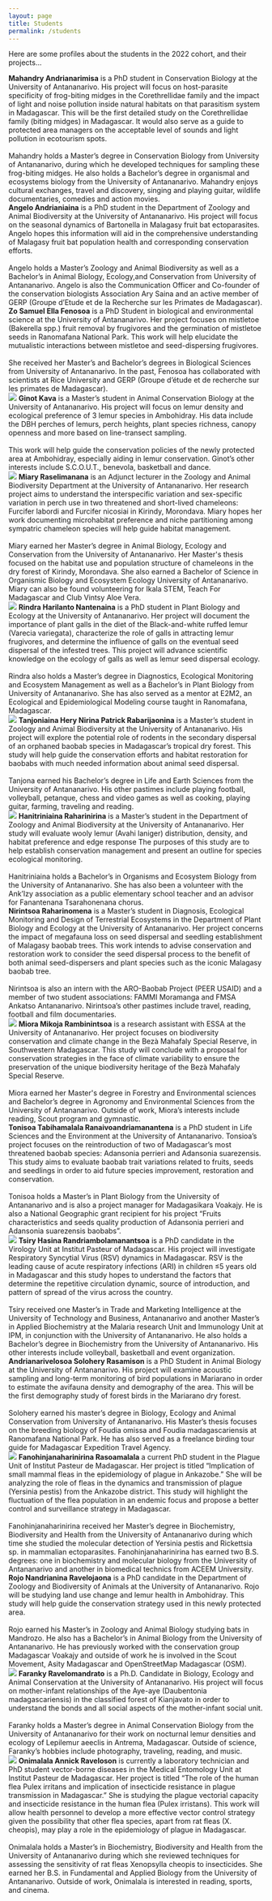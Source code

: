```yaml
---
layout: page
title: Students
permalink: /students
---
```

Here are some profiles about the students in the 2022 cohort, and their projects...

<div class="profile-card">
	<!-- <img src="/assets/students/NAME-GOES-HERE.jpeg" class="rounded float-start img-profile" /> -->
	<strong>Mahandry Andrianarimisa</strong> is a PhD student in Conservation Biology at the University of Antananarivo. His project will focus on host-parasite specificity of frog-biting midges in the Corethrellidae family and the impact of light and noise pollution inside natural habitats on that parasitism system in Madagascar. This will be the first detailed study on the Corethrellidae family (biting midges) in Madagascar. It would also serve as a guide to protected area managers on the acceptable level of sounds and light pollution in ecotourism spots.<br />
	<br />
	Mahandry holds a Master’s degree in Conservation Biology from University of Antananarivo, during which he developed techniques for sampling these frog-biting midges. He also holds a Bachelor’s degree in organismal and ecosystems biology from the University of Antananarivo. Mahandry enjoys cultural exchanges, travel and discovery, singing and playing guitar, wildlife documentaries, comedies and action movies.
</div>

<div class="profile-card">
	<!-- <img src="/assets/students/NAME-GOES-HERE.jpeg" class="rounded float-start img-profile" /> -->
	<strong>Angelo Andrianiaina</strong> is a ​​PhD student in the Department of Zoology and Animal Biodiversity at the University of Antananarivo. His project will focus on the seasonal dynamics of Bartonella in Malagasy fruit bat ectoparasites. Angelo hopes this information will aid in the comprehensive understanding of Malagasy fruit bat population health and corresponding conservation efforts.<br />
	<br />
	Angelo holds a Master’s Zoology and Animal Biodiversity as well as a Bachelor’s in Animal Biology, Ecology,and Conservation from University of Antananarivo. Angelo is also the Communication Officer and Co-founder of the conservation biologists Association Ary Saina and an active member of GERP (Groupe d’Etude et de la Recherche sur les Primates de Madagascar).
</div>

<div class="profile-card">
	<!-- <img src="/assets/students/NAME-GOES-HERE.jpeg" class="rounded float-start img-profile" /> -->
	<strong>Zo Samuel Ella Fenosoa</strong> is a PhD Student in biological and environmental science at the University of Antananarivo. Her project focuses on mistletoe (Bakerella spp.) fruit removal by frugivores and the germination of mistletoe seeds in Ranomafana National Park. This work will help elucidate the mutualistic interactions between mistletoe and seed-dispersing frugivores.<br />
	<br />
	She received her Master’s and Bachelor’s degrees in Biological Sciences from University of Antananarivo. In the past, Fenosoa has collaborated with scientists at Rice University and GERP (Groupe d’étude et de recherche sur les primates de Madagascar).
</div>

<div class="profile-card">
	<img src="/assets/students/kava,ginot.jpg" class="rounded float-start img-profile" />
	<strong>Ginot Kava</strong> is a Master’s student in Animal Conservation Biology at the University of Antananarivo. His project will focus on lemur density and ecological preference of 3 lemur species in Ambohidray. His data include the DBH perches of lemurs, perch heights, plant species richness, canopy openness and more based on line-transect sampling.<br />
	<br />
	This work will help guide the conservation policies of the newly protected area at Ambohidray, especially aiding in lemur conservation. Ginot’s other interests include S.C.O.U.T., benevola, basketball and dance.
</div>

<div class="profile-card">
	<img src="/assets/students/raselimanana,miary.jpg" class="rounded float-start img-profile" />
	<strong>Miary Raselimanana</strong> is an Adjunct lecturer in the Zoology and Animal Biodiversity Department at the University of Antananarivo. Her research project aims to understand the interspecific variation and sex-specific variation in perch use in two threatened and short-lived chameleons: Furcifer labordi and Furcifer nicosiai in Kirindy, Morondava. Miary hopes her work documenting microhabitat preference and niche partitioning among sympatric chameleon species will help guide habitat management.<br />
	<br />
	Miary earned her Master’s degree in Animal Biology, Ecology and Conservation from the University of Antananarivo. Her Master's thesis focused on the habitat use and population structure of chameleons in the dry forest of Kirindy, Morondava. She also earned a Bachelor of Science in Organismic Biology and Ecosystem Ecology University of Antananarivo. Miary can also be found volunteering for Ikala STEM, Teach For Madagascar and Club Vintsy Aloe Vera.
</div>

<div class="profile-card">
	<img src="/assets/students/nantenaina,rindraharilanto.jpg" class="rounded float-start img-profile" />
	<strong>Rindra Harilanto Nantenaina</strong> is a PhD student in Plant Biology and Ecology at the University of Antananarivo. Her project will document the importance of plant galls in the diet of the Black-and-white ruffed lemur (Varecia variegata), characterize the role of galls in attracting lemur frugivores, and determine the influence of galls on the eventual seed dispersal of the infested trees. This project will advance scientific knowledge on the ecology of galls as well as lemur seed dispersal ecology.<br />
	<br />
	Rindra also holds a Master’s degree in Diagnostics, Ecological Monitoring and Ecosystem Management as well as a Bachelor’s in Plant Biology from University of Antananarivo. She has also served as a mentor at E2M2, an Ecological and Epidemiological Modeling course taught in Ranomafana, Madagascar.
</div>

<div class="profile-card">
	<img src="/assets/students/tanjoniainaherynirinapatrick,rabarijaonina.jpeg" class="rounded float-start img-profile" />
	<strong>Tanjoniaina Hery Nirina Patrick Rabarijaonina</strong> is a Master’s student in Zoology and Animal Biodiversity at the University of Antananarivo. His project will explore the potential role of rodents in the secondary dispersal of an orphaned baobab species in Madagascar’s tropical dry forest. This study will help guide the conservation efforts and habitat restoration for baobabs with much needed information about animal seed dispersal.<br />
	<br />
	Tanjona earned his Bachelor’s degree in Life and Earth Sciences from the University of Antananarivo. His other pastimes include playing football, volleyball, petanque, chess and video games as well as cooking, playing guitar, farming, traveling and reading.
</div>

<div class="profile-card">
	<img src="/assets/students/raharinirina,hanitriniaina.JPG" class="rounded float-start img-profile" />
	<strong>Hanitriniaina Raharinirina</strong> is a Master’s student in the Department of Zoology and Animal Biodiversity at the University of Antananarivo. Her study will evaluate wooly lemur (Avahi laniger) distribution, density, and habitat preference and edge response The purposes of this study are to help establish conservation management and present an outline for species ecological monitoring.<br />
	<br />
	Hanitriniaina holds a Bachelor’s in Organisms and Ecosystem Biology from the University of Antananarivo. She has also been a volunteer with the Ank’Izy association as a public elementary school teacher and an advisor for Fanantenana Tsarahonenana chorus.
</div>

<div class="profile-card">
	<!-- <img src="/assets/students/NAME-GOES-HERE.jpeg" class="rounded float-start img-profile" /> -->
	<strong>Nirintsoa Raharinomena</strong> is a Master’s student in Diagnosis, Ecological Monitoring and Design of Terrestrial Ecosystems in the Department of Plant Biology and Ecology at the University of Antananarivo. Her project concerns the impact of megafauna loss on seed dispersal and seedling establishment of Malagasy baobab trees. This work intends to advise conservation and restoration work to consider the seed dispersal process to the benefit of both animal seed-dispersers and plant species such as the iconic Malagasy baobab tree.<br />
	<br />
	Nirintsoa is also an intern with the ARO-Baobab Project (PEER USAID) and a member of two student associations: FAMMI Moramanga and FMSA Ankatso Antananarivo. Nirintsoa’s other pastimes include travel, reading, football and film documentaries.
</div>

<div class="profile-card">
	<img src="/assets/students/rambinintsoa,mioramikoja.jpg" class="rounded float-start img-profile" />
	<strong>Miora Mikoja Rambinintsoa</strong> is a research assistant with ESSA at the University of Antananarivo. Her project focuses on biodiversity conservation and climate change in the Bezà Mahafaly Special Reserve, in Southwestern Madagascar. This study will conclude with a proposal for conservation strategies in the face of climate variability to ensure the preservation of the unique biodiversity heritage of the Bezà Mahafaly Special Reserve.<br />
	<br />
	Miora earned her Master's degree in Forestry and Environmental sciences and Bachelor’s degree in Agronomy and Environmental Sciences from the University of Antananarivo. Outside of work, Miora’s interests include reading, Scout program and gymnastic.
</div>

<div class="profile-card">
	<!-- <img src="/assets/students/NAME-GOES-HERE.jpeg" class="rounded float-start img-profile" /> -->
	<strong>Tonisoa Tabihamalala Ranaivoandriamanantena</strong> is a PhD student in Life Sciences and the Environment at the University of Antananarivo. Tonsioa’s project focuses on the reintroduction of two of Madagascar’s most threatened baobab species: Adansonia perrieri and Adansonia suarezensis. This study aims to evaluate baobab trait variations related to fruits, seeds and seedlings in order to aid future species improvement, restoration and conservation.<br />
	<br />
	Tonisoa holds a Master’s in Plant Biology from the University of Antananarivo and is also a project manager for Madagasikara Voakajy. He is also a National Geographic grant recipient for his project “Fruits characteristics and seeds quality production of Adansonia perrieri and Adansonia suarezensis baobabs”.
</div>

<div class="profile-card">
	<img src="/assets/students/randriambolamanantsoa,tsiryhasina.jpg" class="rounded float-start img-profile" />
	<strong>Tsiry Hasina Randriambolamanantsoa</strong> is a PhD candidate in the Virology Unit at Institut Pasteur of Madagascar. His project will investigate Respiratory Syncytial Virus (RSV) dynamics in Madagascar. RSV is the leading cause of acute respiratory infections (ARI) in children ≤5 years old in Madagascar and this study hopes to understand the factors that determine the repetitive circulation dynamic, source of introduction, and pattern of spread of the virus across the country.<br />
	<br />
	Tsiry received one Master’s in Trade and Marketing Intelligence at the University of Technology and Business, Antananarivo and another Master’s in Applied Biochemistry at the Malaria research Unit and Immunology Unit at IPM, in conjunction with the University of Antananarivo. He also holds a Bachelor’s degree in Biochemistry from the University of Antananarivo. His other interests include volleyball, basketball and event organization.
</div>

<div class="profile-card">
	<!-- <img src="/assets/students/NAME-GOES-HERE.jpeg" class="rounded float-start img-profile" /> -->
	<strong>Andrianarivelosoa Solohery Rasamison</strong> is a PhD Student in Animal Biology at the University of Antananarivo. His project will examine acoustic sampling and long-term monitoring of bird populations in Mariarano in order to estimate the avifauna density and demography of the area. This will be the first demography study of forest birds in the Mariarano dry forest.<br />
	<br />
	Solohery earned his master’s degree in Biology, Ecology and Animal Conservation from University of Antananarivo. His Master’s thesis focuses on the breeding biology of Foudia omissa and Foudia madagascariensis at Ranomafana National Park. He has also served as a freelance birding tour guide for Madagascar Expedition Travel Agency.
</div>

<div class="profile-card">
	<img src="/assets/students/rasoamalala,fanohinjanaharinirina.jpg" class="rounded float-start img-profile" />
	<strong>Fanohinjanaharinirina Rasoamalala</strong> a current PhD student in the Plague Unit of Institut Pasteur de Madagascar. Her project is titled “Implication of small mammal fleas in the epidemiology of plague in Ankazobe.” She will be analyzing the role of fleas in the dynamics and transmission of plague (Yersinia pestis) from the Ankazobe district. This study will highlight the fluctuation of the flea population in an endemic focus and propose a better control and surveillance strategy in Madagascar.<br />
	<br />
	Fanohinjanaharinirina received her Master’s degree in Biochemistry, Biodiversity and Health from the University of Antananarivo during which time she studied the molecular detection of Yersinia pestis and Rickettsia sp. in mammalian ectoparasites. Fanohinjanaharinirina has earned two B.S. degrees: one in biochemistry and molecular biology from the University of Antananarivo and another in biomedical technics from ACEEM University.
</div>

<div class="profile-card">
	<!-- <img src="/assets/students/NAME-GOES-HERE.jpeg" class="rounded float-start img-profile" /> -->
	<strong>Rojo Nandrianina Ravelojaona</strong> is a PhD candidate in the Department of Zoology and Biodiversity of Animals at the University of Antananarivo. Rojo will be studying land use change and lemur health in Ambohidray. This study will help guide the conservation strategy used in this newly protected area.<br />
	<br />
	Rojo earned his Master’s in Zoology and Animal Biology studying bats in Mandrozo. He also has a Bachelor’s in Animal Biology from the University of Antananarivo. He has previously worked with the conservation group Madagascar Voakajy and outside of work he is involved in the Scout Movement, Asity Madagascar and OpenStreetMap Madagascar (OSM).
</div>

<div class="profile-card">
	<img src="/assets/students/ravelomandrato,faranky.jpg" class="rounded float-start img-profile" />
	<strong>Faranky Ravelomandrato</strong> is a Ph.D. Candidate in Biology, Ecology and Animal Conservation at the University of Antananarivo. His project will focus on mother-infant relationships of the Aye-aye (Daubentonia madagascariensis) in the classified forest of Kianjavato in order to understand the bonds and all social aspects of the mother-infant social unit.<br />
	<br />
	Faranky holds a Master’s degree in Animal Conservation Biology from the University of Antananarivo for their work on nocturnal lemur densities and ecology of Lepilemur aeeclis in Antrema, Madagascar. Outside of science, Faranky’s hobbies include photography, traveling, reading, and music.
</div>

<div class="profile-card">
	<img src="/assets/students/raveloson,onimalalaannick.jpg" class="rounded float-start img-profile" />
	<strong>Onimalala Annick Raveloson</strong> is currently a laboratory technician and PhD student vector-borne diseases in the Medical Entomology Unit at Institut Pasteur de Madagascar. Her project is titled “The role of the human flea Pulex irritans and implication of insecticide resistance in plague transmission in Madagascar.” She is studying the plague vectorial capacity and insecticide resistance in the human flea (Pulex irristans). This work will allow health personnel to develop a more effective vector control strategy given the possibility that other flea species, apart from rat fleas (X. cheopis), may play a role in the epidemiology of plague in Madagascar.<br />
	<br />
	Onimalala holds a Master’s in Biochemistry, Biodiversity and Health from the University of Antananarivo during which she reviewed techniques for assessing the sensitivity of rat fleas Xenopsylla cheopis to insecticides. She earned her B.S. in Fundamental and Applied Biology from the University of Antananarivo. Outside of work, Onimalala is interested in reading, sports, and cinema.
</div>